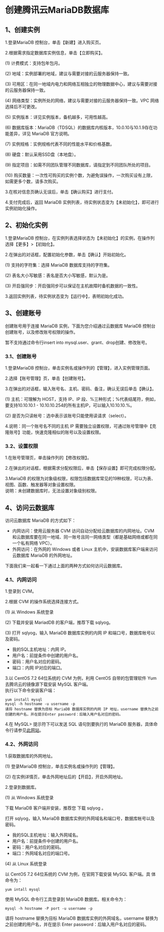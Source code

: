 # 创建腾讯云MariaDB数据库
## 1、创建实例
1.登录MariaDB 控制台，单击【新建】进入购买页。

2.根据需求指定数据库实例信息，单击【立即购买】。

(1)	计费模式：支持包年包月。

(2)	地域：实例部署的地域，建议与需要对接的云服务器保持一致。

(3)	可用区：在同一地域内电力和网络互相独立的物理数据中心，建议与需要对接的云服务器保持一致。

(4)	网络类型：实例所处的网络，建议与需要对接的云服务器保持一致。VPC 网络选择后不可更改。

(5)	实例版本：详见实例版本，备机越多，可用性越高。

(6)	数据库版本：MariaDB（TDSQL）的数据库内核版本，10.0.10与10.1.9存在功能差异，详见 MariaDB 官方说明。

(7)	实例规格：实例规格代表不同的性能水平和价格基数。

(8)	硬盘：默认采用SSD盘（本地盘）。

(9)	指定项目：如需不同团队管理不同数据库，请指定到不同团队所处的项目。

(10) 购买数量：一次性可购买的实例个数，为避免误操作，一次购买设有上限，如需更多个数，请多次购买。

3.在核对信息页确认无误后，单击【确认购买】进行支付。

4.支付完成后，返回 MariaDB 实例列表，待实例状态变为【未初始化】，即可进行实例初始化操作。

## 2、初始化实例

1.登录MariaDB 控制台，在实例列表选择状态为【未初始化】的实例，在操作列选择【更多】>【初始化】。

2.在弹出的对话框，配置初始化参数，单击【确认】开始初始化。

(1)	支持的字符集：选择 MariaDB 数据库支持的字符集。

(2)	表名大小写敏感：表名是否大小写敏感，默认为是。

(3)	开启强同步：开启强同步可以保证在主机故障时备机数据的一致性。

3.返回实例列表，待实例状态变为【运行中】，表明初始化成功。

## 3、创建账号

创建账号用于连接 MariaDB 实例，下面为您介绍通过云数据库 MariaDB 控制台创建账号，以及修改账号权限的操作。

暂不支持通过命令行insert into mysql.user、grant、drop创建、修改账号。

### 3.1、创建账号

1.登录MariaDB 控制台，单击实例名或操作列的【管理】，进入实例管理页面。

2.选择【账号管理】页，单击【创建账号】。

3.在弹出的对话框，输入账号名、主机、密码、备注，确认无误后单击【确认】。

(1)	主机：可理解为 HOST，支持 IP、IP 段、%三种形式；%代表结尾符，例如，要支持10.10.10.1 - 10.10.10.254的所有主机IP，可以输入10.10.10.%。

(2)	是否为只读帐号：选中表示该账号只能使用读请求（select）。

4.说明：同一个账号名不同的主机 IP 需要独立设置权限，可通过账号管理中【克隆账号】功能，快速克隆相似的账号以及设置权限。

### 3.2、设置权限

1.在账号管理页，单击操作列的【修改权限】。

2.在弹出的对话框，根据需求分配权限后，单击【保存设置】即可完成权限分配。

3.MariaDB 的权限为对象级权限，权限包括数据库常见的19种权限，可以为表、视图、函数、触发器等对象设置权限。
<br>说明：未创建数据库时，无法设置对象级别权限。

## 4、访问云数据库
访问云数据库 MariaDB 的方式如下：

<ul>
    <li>内网访问：使用云服务器 CVM 访问自动分配给云数据库的内网地址。CVM 和云数据库要在同一地域、同一账号且同一网络类型（都是基础网络或都在同一个私有网络 VPC）。</li>
    <li>外网访问：在外网的 Windows 或者 Linux 主机中，安装数据库客户端来访问云数据库 MariaDB 的外网地址。</li>
</ul>

下面我们来一起看一下通过上面的两种方式如何访问云数据库。

### 4.1、内网访问

1.登录到 CVM。

2.根据 CVM 的操作系统选择连接方式。

(1)	从 Windows 系统登录

(2)	下载并安装 MariadDB 的客户端，推荐下载 sqlyog。

(3)	打开 sqlyog，输入 MariaDB 数据库实例的内网 IP 和端口号，数据库帐号以及密码。
<ul>
    <li>我的SQL主机地址：内网 IP。</li>
    <li>用户名：前提条件中创建的用户名。</li>
    <li>密码：用户名对应的密码。</li>
    <li>端口：内网 IP对应的端口。</li>
</ul> 

3.以 CentOS 7.2 64位系统的 CVM 为例，利用 CentOS 自带的包管理软件 Yum 去腾讯云的镜像源下载安装 MySQL 客户端。
<br/>执行以下命令安装客户端：
```apacheconfig
yum install mysql
mysql -h hostname -u username -p
请将 hostname 替换为目标 MariaDB 数据库实例的内网 IP 地址，username 替换为之前创建的用户名，并在提示Enter password：后输入用户名对应的密码。
```
4.在 MySQL> 提示符下可以发送 SQL 语句到要执行的 MariaDB 服务器，具体命令行请参见<a href="https://dev.mysql.com/doc/refman/5.7/en/mysql-commands.html">此网站</a>。

### 4.2、外网访问

1.获取数据库的外网地址。

(1)	登录MariaDB 控制台，单击实例名或操作列的【管理】。

(2)	在实例详情页，单击外网地址后的【开启】，开启外网地址。 
 
2.登录到数据库。

(1)	从 Windows 系统登录

下载 MariaDB 客户端并安装，推荐您 下载 sqlyog 。

打开 sqlyog，输入 MariaDB 数据库实例的外网域名和端口号，数据库帐号以及密码。
<ul>
    <li>我的SQL主机地址：输入外网域名。</li>
    <li>用户名：前提条件中创建的用户名。</li>
    <li>密码：用户名对应的密码。</li>
    <li>端口：外网域名对应的端口号。</li>
</ul>

(4)	从 Linux 系统登录

以 CentOS 7.2 64位系统的 CVM 为例，在官网下载安装 MySQL 客户端。具	体命令为：
```apacheconfig
yum intall mysql
```
使用 MySQL 命令行工具登录到 MariaDB 数据库。相关命令为：
```apacheconfig
mysql -h hostname -P port -u username -p
```
请将 hostname 替换为目标 MariaDB 数据库实例的外网域名，username 替换为之前创建的用户名，并在提示 Enter password：后输入用户名对应的密码。














